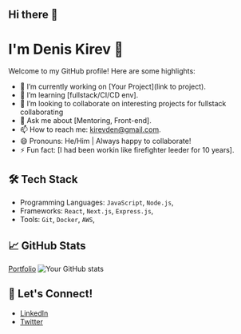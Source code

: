 ## Hi there 👋

# I'm Denis Kirev 👋

Welcome to my GitHub profile! Here are some highlights:

- 🔭 I’m currently working on [Your Project](link to project).
- 🌱 I’m learning [fullstack/CI/CD env].
- 👯 I’m looking to collaborate on interesting projects for fullstack collaborating
- 💬 Ask me about [Mentoring, Front-end].
- 📫 How to reach me: [kirevden@gmail.com](mailto:kirevden@gmail.com).
- 😄 Pronouns: He/Him | Always happy to collaborate!
- ⚡ Fun fact: [I had been workin like firefighter leeder for 10 years].

## 🛠 Tech Stack
- Programming Languages: `JavaScript`, `Node.js`, 
- Frameworks: `React`, `Next.js`, `Express.js`,
- Tools: `Git`, `Docker`, `AWS`, 

## 📈 GitHub Stats
[Portfolio](https://den-web.github.io)
![Your GitHub stats](https://github-readme-stats.vercel.app/api?username=Den-web&show_icons=true&theme=radical)

## 🔗 Let's Connect!
- [LinkedIn](https://www.linkedin.com/in/denis-js-kirev-404291b3)
- [Twitter](https://x.com/kirevden)
